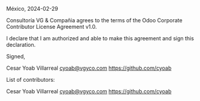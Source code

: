 México, 2024-02-29

Consultoría VG & Compañia agrees to the terms of the Odoo Corporate Contributor License
Agreement v1.0.

I declare that I am authorized and able to make this agreement and sign this
declaration.

Signed,

Cesar Yoab Villarreal cyoab@vgyco.com https://github.com/cyoab

List of contributors:

Cesar Yoab Villarreal cyoab@vgyco.com https://github.com/cyoab